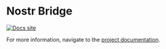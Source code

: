 # Nostr Bridge

 [![Docs site](https://img.shields.io/badge/docs-here-blue)](https://kristianmika.github.io/bridge-suite/components/nostr-bridge/)

For more information, navigate to the [project documentation](https://kristianmika.github.io/bridge-suite/components/nostr-bridge/).
